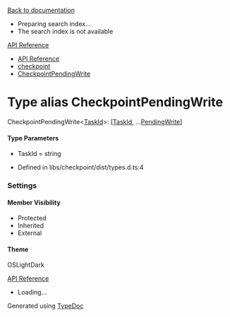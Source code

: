 [Back to documentation](/langgraphjs/)

* Preparing search index...
* The search index is not available

[API Reference](/)

* [API Reference](../index.html)
* [checkpoint](../modules/checkpoint.html)
* [CheckpointPendingWrite](checkpoint.CheckpointPendingWrite.html)

# Type alias CheckpointPendingWrite<TaskId>

CheckpointPendingWrite<[TaskId](checkpoint.CheckpointPendingWrite.html#TaskId)>: [[TaskId](checkpoint.CheckpointPendingWrite.html#TaskId), ...[PendingWrite](checkpoint.PendingWrite.html)<string>]

#### Type Parameters

* TaskId = string

* Defined in libs/checkpoint/dist/types.d.ts:4

### Settings

#### Member Visibility

* Protected
* Inherited
* External

#### Theme

OSLightDark

[API Reference](../index.html)

* Loading...

Generated using [TypeDoc](https://typedoc.org/)